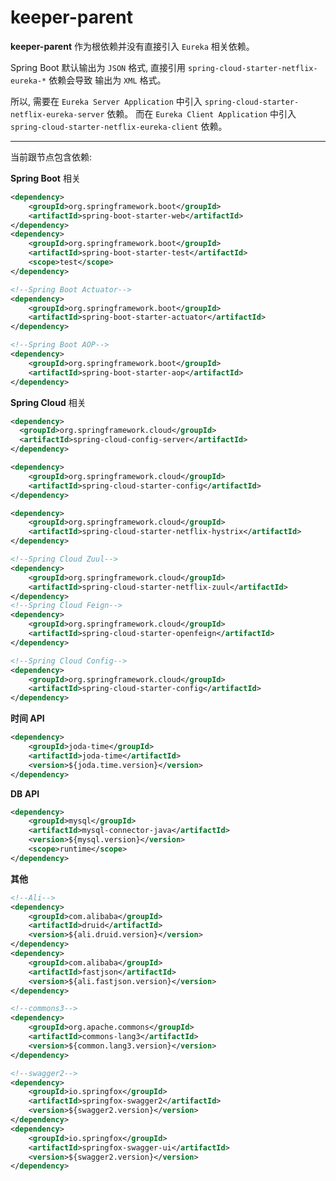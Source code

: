 # keeper-parent

**keeper-parent** 作为根依赖并没有直接引入 `Eureka` 相关依赖。

Spring Boot 默认输出为 `JSON` 格式, 直接引用 `spring-cloud-starter-netflix-eureka-*` 依赖会导致
输出为 `XML` 格式。

所以, 需要在 `Eureka Server Application` 中引入 `spring-cloud-starter-netflix-eureka-server` 依赖。
而在 `Eureka Client Application` 中引入 `spring-cloud-starter-netflix-eureka-client` 依赖。

---

当前跟节点包含依赖:

**Spring Boot** 相关
```xml
<dependency>
	<groupId>org.springframework.boot</groupId>
	<artifactId>spring-boot-starter-web</artifactId>
</dependency>
<dependency>
	<groupId>org.springframework.boot</groupId>
	<artifactId>spring-boot-starter-test</artifactId>
	<scope>test</scope>
</dependency>

<!--Spring Boot Actuator-->
<dependency>
	<groupId>org.springframework.boot</groupId>
	<artifactId>spring-boot-starter-actuator</artifactId>
</dependency>

<!--Spring Boot AOP-->
<dependency>
	<groupId>org.springframework.boot</groupId>
	<artifactId>spring-boot-starter-aop</artifactId>
</dependency>
```

**Spring Cloud** 相关
```xml
<dependency>
  <groupId>org.springframework.cloud</groupId>
  <artifactId>spring-cloud-config-server</artifactId>
</dependency>

<dependency>
	<groupId>org.springframework.cloud</groupId>
	<artifactId>spring-cloud-starter-config</artifactId>
</dependency>

<dependency>
	<groupId>org.springframework.cloud</groupId>
	<artifactId>spring-cloud-starter-netflix-hystrix</artifactId>
</dependency>

<!--Spring Cloud Zuul-->
<dependency>
	<groupId>org.springframework.cloud</groupId>
	<artifactId>spring-cloud-starter-netflix-zuul</artifactId>
</dependency>
<!--Spring Cloud Feign-->
<dependency>
	<groupId>org.springframework.cloud</groupId>
	<artifactId>spring-cloud-starter-openfeign</artifactId>
</dependency>

<!--Spring Cloud Config-->
<dependency>
	<groupId>org.springframework.cloud</groupId>
	<artifactId>spring-cloud-starter-config</artifactId>
</dependency>
```

**时间 API**
```xml
<dependency>
	<groupId>joda-time</groupId>
	<artifactId>joda-time</artifactId>
	<version>${joda.time.version}</version>
</dependency>
```

**DB API**
```xml
<dependency>
	<groupId>mysql</groupId>
	<artifactId>mysql-connector-java</artifactId>
	<version>${mysql.version}</version>
	<scope>runtime</scope>
</dependency>
```

**其他**
```xml
<!--Ali-->
<dependency>
	<groupId>com.alibaba</groupId>
	<artifactId>druid</artifactId>
	<version>${ali.druid.version}</version>
</dependency>
<dependency>
	<groupId>com.alibaba</groupId>
	<artifactId>fastjson</artifactId>
	<version>${ali.fastjson.version}</version>
</dependency>

<!--commons3-->
<dependency>
	<groupId>org.apache.commons</groupId>
	<artifactId>commons-lang3</artifactId>
	<version>${common.lang3.version}</version>
</dependency>

<!--swagger2-->
<dependency>
	<groupId>io.springfox</groupId>
	<artifactId>springfox-swagger2</artifactId>
	<version>${swagger2.version}</version>
</dependency>
<dependency>
	<groupId>io.springfox</groupId>
	<artifactId>springfox-swagger-ui</artifactId>
	<version>${swagger2.version}</version>
</dependency>
```